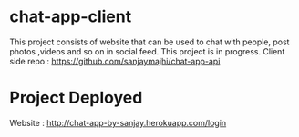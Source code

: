 # chat-app-client

This project consists of website that can be used to chat with people, post photos ,videos and so on in social feed.
This project is in progress.
Client side repo : https://github.com/sanjaymajhi/chat-app-api

# Project Deployed

Website : http://chat-app-by-sanjay.herokuapp.com/login
